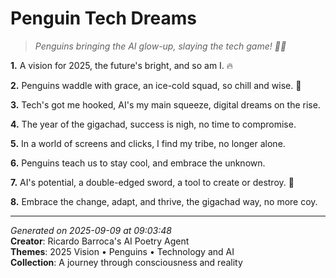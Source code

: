 # Penguin Tech Dreams

> *Penguins bringing the AI glow-up, slaying the tech game! 🐧🔥*

**1.** A vision for 2025, the future's bright, and so am I. 🔥


**2.** Penguins waddle with grace, an ice-cold squad, so chill and wise. 🐧


**3.** Tech's got me hooked, AI's my main squeeze, digital dreams on the rise.


**4.** The year of the gigachad, success is nigh, no time to compromise.


**5.** In a world of screens and clicks, I find my tribe, no longer alone.


**6.** Penguins teach us to stay cool, and embrace the unknown.


**7.** AI's potential, a double-edged sword, a tool to create or destroy. 🤖


**8.** Embrace the change, adapt, and thrive, the gigachad way, no more coy.



---

*Generated on 2025-09-09 at 09:03:48*  
**Creator**: Ricardo Barroca's AI Poetry Agent  
**Themes**: 2025 Vision • Penguins • Technology and AI  
**Collection**: A journey through consciousness and reality